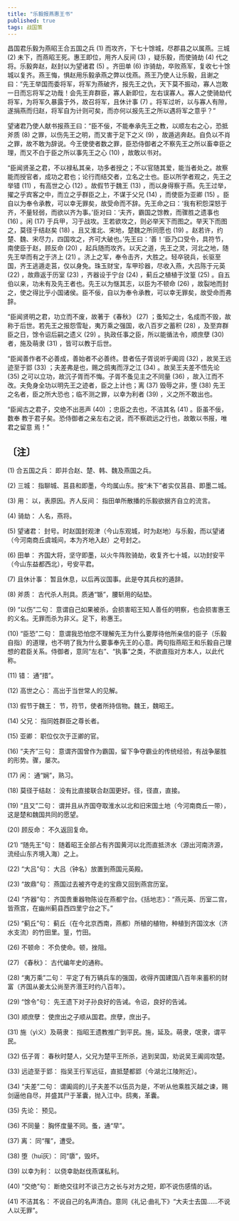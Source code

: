 ```yaml
---
title: "乐毅报燕惠王书"
published: true
tags: 战国策
---
```


昌国君乐毅为燕昭王合五国之兵 (1) 而攻齐，下七十馀城，尽郡县之以属燕。三城 (2) 未下，而燕昭王死。惠王即位，用齐人反间 (3) ，疑乐毅，而使骑劫 (4) 代之将。乐毅奔赵，赵封以为望诸君 (5) 。齐田单 (6) 诈骑劫，卒败燕军，复收七十馀城以复齐。燕王悔，惧赵用乐毅承燕之弊以伐燕。燕王乃使人让乐毅，且谢之曰：“先王举国而委将军，将军为燕破齐，报先王之仇，天下莫不振动，寡人岂敢一日而忘将军之功哉！会先王弃群臣，寡人新即位，左右误寡人。寡人之使骑劫代将军，为将军久暴露于外，故召将军，且休计事 (7) 。将军过听，以与寡人有隙，遂捐燕而归赵，将军自为计则可矣，而亦何以报先王之所以遇将军之意乎？”

望诸君乃使人献书报燕王曰：“臣不佞，不能奉承先王之教，以顺左右之心，恐抵斧质 (8) 之罪，以伤先王之明，而又害于足下之义 (9) ，故遁逃奔赵。自负以不肖之罪，故不敢为辞说。今王使使者数之罪，臣恐侍御者之不察先王之所以畜幸臣之理，而又不白于臣之所以事先王之心 (10) ，故敢以书对。

“臣闻贤圣之君，不以禄私其亲，功多者授之；不以官随其爱，能当者处之。故察能而授官者，成功之君也；论行而结交者，立名之士也。臣以所学者观之，先王之举错 (11) ，有高世之心 (12) 。故假节于魏王 (13) ，而以身得察于燕。先王过举，擢之乎宾客之中，而立之乎群臣之上，不谋于父兄 (14) ，而使臣为亚卿 (15) 。臣自以为奉令承教，可以幸无罪矣，故受命而不辞。先王命之曰：‘我有积怨深怒于齐，不量轻弱，而欲以齐为事。’臣对曰：‘夫齐，霸国之馀教，而骤胜之遗事也 (16) 。闲 (17) 于兵甲，习于战攻。王若欲攻之，则必举天下而图之。举天下而图之，莫径于结赵矣 (18) 。且又淮北、宋地，楚魏之所同愿也 (19) 。赵若许，约楚、魏、宋尽力，四国攻之，齐可大破也。’先王曰：‘善！’臣乃口受令，具符节，南使臣于赵，顾反命 (20) ，起兵随而攻齐。以天之道，先王之灵，河北之地，随先王举而有之于济上 (21) 。济上之军，奉令击齐，大胜之。轻卒锐兵，长驱至国，齐王逃遁走莒，仅以身免。珠玉财宝，车甲珍器，尽收入燕，大吕陈于元英 (22) ，故鼎返于历室 (23) ，齐器设于宁台 (24) ，蓟丘之植植于汶篁 (25) 。自五伯以来，功未有及先王者也。先王以为惬其志，以臣为不顿命 (26) ，故裂地而封之，使之得比乎小国诸侯。臣不佞，自以为奉令承教，可以幸无罪矣，故受命而弗辞。

“臣闻贤明之君，功立而不废，故著于《春秋》 (27) ；蚤知之士，名成而不毁，故称于后世。若先王之报怨雪耻，夷万乘之强国，收八百岁之蓄积 (28) ，及至弃群臣之日，馀令诏后嗣之遗义 (29) 。执政任事之臣，所以能循法令，顺庶孽 (30) 者，施及萌隶 (31) ，皆可以教于后世。

“臣闻善作者不必善成，善始者不必善终。昔者伍子胥说听乎阖闾 (32) ，故吴王远迹至于郢 (33) ；夫差弗是也，赐之鸱夷而浮之江 (34) 。故吴王夫差不悟先论 (35) 之可以立功，故沉子胥而不悔。子胥不蚤见主之不同量 (36) ，故入江而不改。夫免身全功以明先王之迹者，臣之上计也；离 (37) 毁辱之非，堕 (38) 先王之名者，臣之所大恐也；临不测之罪，以幸为利者 (39) ，义之所不敢出也。

“臣闻古之君子，交绝不出恶声 (40) ；忠臣之去也，不洁其名 (41) 。臣虽不佞，数奉
教于君子矣。恐侍御者之亲左右之说，而不察疏远之行也，故敢以书报，唯君之留意
焉！”

## 〔注〕　

(1) 合五国之兵： 即并合赵、楚、韩、魏及燕国之兵。

(2) 三城： 指聊城、莒县和即墨，今均属山东。按“未下”者实仅莒县、即墨二城。

(3) 用： 以，表原因。齐人反间： 指田单所散播的乐毅欲据齐自立的流言。

(4) 骑劫： 人名，燕将。

(5) 望诸君： 封号。时赵国封观津（今山东观城，时为赵地）与乐毅，而以望诸（今河南商丘虞城间，本为齐地入赵）之号封之。

(6) 田单： 齐国大将，坚守即墨，以火牛阵败骑劫，收复齐七十城，以功封安平（今山东益都西北），号安平君。

(7) 且休计事： 暂且休息，以后再议国事。此是夺其兵权的遁辞。

(8) 斧质： 古代杀人刑具。质通“锧”，腰斩用的砧垫。

(9) “以伤”二句： 意谓自己如果被杀，会损害昭王知人善任的明察，也会损害惠王的义名。无罪而杀为非义。足下，称惠王。

(10) “臣恐”二句： 意谓我恐怕您不理解先王为什么要厚待他所亲信的臣子（乐毅自指）的道理，也不明了我为什么要事奉先王的心意。两句指燕昭王和乐毅自己理想的君臣关系。侍御者，意同“左右”、“执事”之类，不欲直指对方本人，以此代称。

(11) 错： 通“措”。

(12) 高世之心： 高出于当世常人的见解。

(13) 假节于魏王： 节，符节，使者所持信物。魏王，魏昭王。

(14) 父兄： 指同姓群臣之尊长者。

(15) 亚卿： 职位仅次于正卿的官。

(16) “夫齐”三句： 意谓齐国曾作为霸国，留下争夺霸业的传统经验，有战争屡胜的形势。骤，屡次。

(17) 闲： 通“娴”，熟习。

(18) 莫径于结赵： 没有比直接联合赵国更好。径，径直，直接。

(19) “且又”二句： 谓并且从齐国夺取淮水以北和旧宋国土地（今河南商丘一带），这是楚和魏国共同的愿望。

(20) 顾反命： 不久返回复命。

(21) “随先王”句： 随着昭王全部占有齐国黄河以北而直抵济水（源出河南济源，流经山东齐境入海）之上。

(22) “大吕”句： 大吕（钟名）放置到燕国元英殿。

(23) “故鼎”句： 燕国过去被齐夺走的宝鼎又回到燕宫历室。

(24) “齐器”句： 齐国贵重器物陈设在燕都宁台。《括地志》：“燕元英、历室二宫，皆燕宫，在幽州蓟县西四里宁台之下。”

(25) “蓟丘”句： 蓟丘（在今北京西南，燕都）所植的植物，种植到齐国汶水（济水支流）的竹田里。篁，竹田。

(26) 不顿命： 不负使命。顿，挫阻。

(27) 《春秋》： 古代编年史的通称。

(28) “夷万乘”二句： 平定了有万辆兵车的强国，收得齐国建国八百年来蓄积的财富（齐国从姜太公尚至齐湣王时约八百年）。

(29) “馀令”句： 先王遗下对子孙良好的告诫。令诏，良好的告诫。

(30) 顺庶孽： 使庶出之子顺从国君。庶孽，庶出子。

(31) 施（yì义）及萌隶： 指昭王遗教推广到平民。施，延及。萌隶，氓隶，谓平民。

(32) 伍子胥： 春秋时楚人，父兄为楚平王所杀，逃到吴国，劝说吴王阖闾攻楚。

(33) 远迹至于郢： 指吴王行军远征，直抵楚都郢（今湖北江陵附近）。

(34) “夫差”二句： 谓阖闾的儿子夫差不以伍员为是，不听从他乘胜灭越之谏，赐剑逼他自尽，并盛其尸于革囊，抛入江中。鸱夷，革囊。

(35) 先论： 预见。

(36) 不同量： 胸怀度量不同。蚤，通“早”。

(37) 离： 同“罹”，遭受。

(38) 堕（huī灰）： 同“隳”，毁坏。

(39) 以幸为利： 以侥幸助赵伐燕谋私利。

(40) “交绝”句： 断绝交往时不谈己方之长与对方之短，即不说伤感情的话。

(41) 不洁其名： 不说自己的名声清白。意同《礼记·曲礼下》“大夫士去国……不说人以无罪”。
